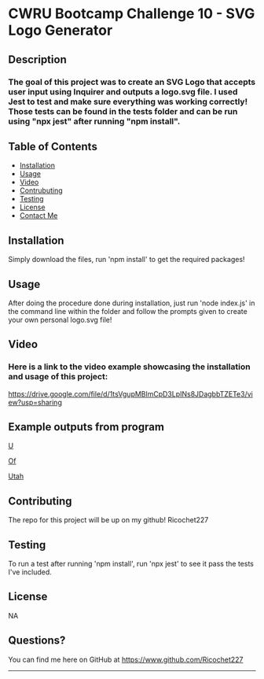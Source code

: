 # CWRU Bootcamp Challenge 10 - SVG Logo Generator
    
## Description
    
### The goal of this project was to create an SVG Logo that accepts user input using Inquirer and outputs a logo.svg file. I used Jest to test and make sure everything was working correctly! Those tests can be found in the tests folder and can be run using "npx jest" after running "npm install".

## Table of Contents

- [Installation](#installation)
- [Usage](#usage)
- [Video](#video)
- [Contrubuting](#contributing)
- [Testing](#testing)
- [License](#license)
- [Contact Me](#questions)

## Installation

Simply download the files, run 'npm install' to get the required packages!<br>

## Usage

After doing the procedure done during installation, just run 'node index.js' in the command line within the folder and follow the prompts given to create your own personal logo.svg file!

## Video

### Here is a link to the video example showcasing the installation and usage of this project:

https://drive.google.com/file/d/1tsVgupMBlmCpD3LpINs8JDagbbTZETe3/view?usp=sharing

## Example outputs from program

[U](./Examples/U.svg)

[Of](./Examples/Of.svg)

[Utah](./Examples/Utah.svg)

## Contributing

The repo for this project will be up on my github! Ricochet227

## Testing

To run a test after running 'npm install', run 'npx jest' to see it pass the tests I've included.

## License

NA

## Questions?

You can find me here on GitHub at https://www.github.com/Ricochet227

---